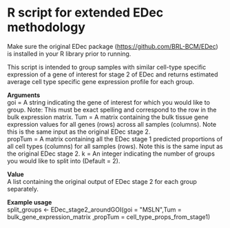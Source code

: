 # R script for extended EDec methodology 

Make sure the original EDec package (https://github.com/BRL-BCM/EDec) is installed in your R library prior to running.

This script is intended to group samples with similar cell-type specific expression of a gene of interest for stage 2 of EDec and returns estimated average cell type specific gene expression profile for each group.

**Arguments** <br>
goi = A string indicating the gene of interest for which you would like to group. Note: This must be exact spelling and correspond to the row in the bulk expression matrix.
Tum = A matrix containing the bulk tissue gene expression values for all genes (rows) across all samples (columns). Note this is the same input as the original EDec stage 2.  
propTum = A matrix containing all the EDec stage 1 predicted proportions of all cell types (columns) for all samples (rows). Note this is the same input as the original EDec stage 2.
k = An integer indicating the number of groups you would like to split into (Default = 2).

**Value** <br>
A list containing the original output of EDec stage 2 for each group separately. 

**Example usage** <br>
split_groups <- EDec_stage2_aroundGOI(goi = "MSLN",Tum = bulk_gene_expression_matrix ,propTum = cell_type_props_from_stage1)
